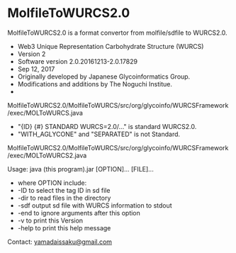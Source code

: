 # MolfileToWURCS2.0

MolfileToWURCS2.0 is a format convertor from molfile/sdfile to WURCS2.0. 

 * Web3 Unique Representation Carbohydrate Structure (WURCS)
 * Version 2
 * Software version 2.0.20161213-2.0.17829
 * Sep 12, 2017
 * Originally developed by Japanese Glycoinformatics Group.
 * Modifications and additions by The Noguchi Institue.
 *

MolfileToWURCS2.0/MolfileToWURCS/src/org/glycoinfo/WURCSFramework/exec/MOLToWURCS.java
* "{ID}	{#}	STANDARD	WURCS=2.0/..." is standard WURCS2.0.
* "WITH_AGLYCONE" and "SEPARATED" is not Standard. 

MolfileToWURCS2.0/MolfileToWURCS/src/org/glycoinfo/WURCSFramework/exec/MOLToWURCS2.java
 
Usage: java (this program).jar [OPTION]... [FILE]... 

* where OPTION include:
* 	-ID <tag ID in sd file>	to select the tag ID in sd file
* 	-dir <directory path>	to read files in the directory
* 	-sdf		output sd file with WURCS information to stdout
* 	-end		to ignore arguments after this option
* 	-v		to print this Version
* 	-help		to print this help message


Contact: yamadaissaku@gmail.com

